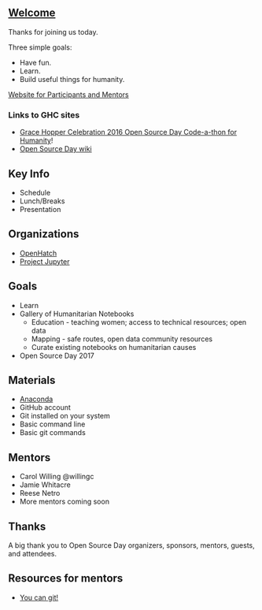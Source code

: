 <!--
.. link:
.. description:
.. tags: welcome, readme
.. date: 2016-10-05
.. title: Welcome
.. slug: welcome
-->
## [Welcome](https://willingc.github.io/ghc-openhatch-2016/welcome/)

Thanks for joining us today.

Three simple goals:

- Have fun.
- Learn.  
- Build useful things for humanity.

[Website for Participants and Mentors](https://willingc.github.io/ghc-openhatch-2016/welcome/)

###  Links to GHC sites

- [Grace Hopper Celebration 2016 Open Source Day Code-a-thon for Humanity](http://ghc.anitaborg.org/2016-attend/conference-overview/open-source-day/)!
- [Open Source Day wiki](http://systers.org/wiki/communities/doku.php?id=wiki:ghc:ghc16:osd:openhatch)

## Key Info

- Schedule
- Lunch/Breaks
- Presentation

## Organizations

- [OpenHatch](https://openhatch.org)
- [Project Jupyter](https://jupyter.org)

## Goals

- Learn
- Gallery of Humanitarian Notebooks
  * Education - teaching women; access to technical resources; open data
  * Mapping - safe routes, open data community resources
  * Curate existing notebooks on humanitarian causes
- Open Source Day 2017

## Materials

- [Anaconda](https://www.continuum.io/downloads)
- GitHub account
- Git installed on your system
- Basic command line
- Basic git commands

## Mentors

- Carol Willing @willingc
- Jamie Whitacre
- Reese Netro
- More mentors coming soon

## Thanks

A big thank you to Open Source Day organizers, sponsors, mentors, guests, and attendees.

## Resources for mentors

- [You can git!](http://www.slideshare.net/willingc/yes-you-can-git)
